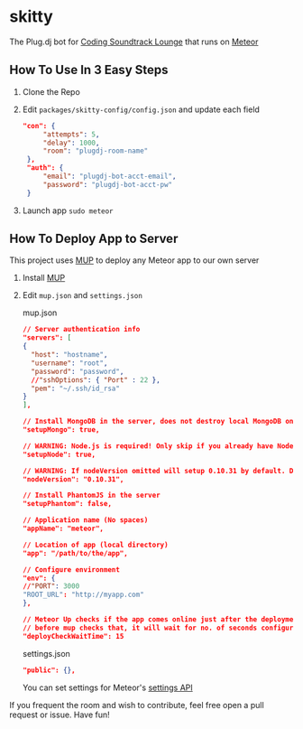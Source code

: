 skitty
======
The Plug.dj bot for [Coding Soundtrack Lounge](http://plug.dj/coding-soundtrack-lounge/) that runs on [Meteor](https://www.meteor.com/)

## How To Use In 3 Easy Steps
1. Clone the Repo
2. Edit `packages/skitty-config/config.json` and update each field

   ``` json
   "con": {
        "attempts": 5,
        "delay": 1000,
        "room": "plugdj-room-name"
    },
    "auth": {
        "email": "plugdj-bot-acct-email",
        "password": "plugdj-bot-acct-pw"
    }
    ```
3. Launch app `sudo meteor`

## How To Deploy App to Server
This project uses [MUP](https://github.com/arunoda/meteor-up) to deploy any Meteor app to our own server

1. Install [MUP](https://github.com/arunoda/meteor-up#installation)
2. Edit `mup.json` and `settings.json`

    mup.json

    ``` json
    // Server authentication info
    "servers": [
    {
      "host": "hostname",
      "username": "root",
      "password": "password",
      //"sshOptions": { "Port" : 22 },
      "pem": "~/.ssh/id_rsa"
    }
    ],

    // Install MongoDB in the server, does not destroy local MongoDB on future setup
    "setupMongo": true,

    // WARNING: Node.js is required! Only skip if you already have Node.js installed on server.
    "setupNode": true,

    // WARNING: If nodeVersion omitted will setup 0.10.31 by default. Do not use v, only version number.
    "nodeVersion": "0.10.31",

    // Install PhantomJS in the server
    "setupPhantom": false,

    // Application name (No spaces)
    "appName": "meteor",

    // Location of app (local directory)
    "app": "/path/to/the/app",

    // Configure environment
    "env": {
    //"PORT": 3000
    "ROOT_URL": "http://myapp.com"
    },

    // Meteor Up checks if the app comes online just after the deployment
    // before mup checks that, it will wait for no. of seconds configured below
    "deployCheckWaitTime": 15
    ```

    settings.json

    ``` json
    "public": {},
    ```
    You can set settings for Meteor's [settings API](http://docs.meteor.com/#/full/meteor_settings)


If you frequent the room and wish to contribute, feel free open a pull request or issue.
Have fun!